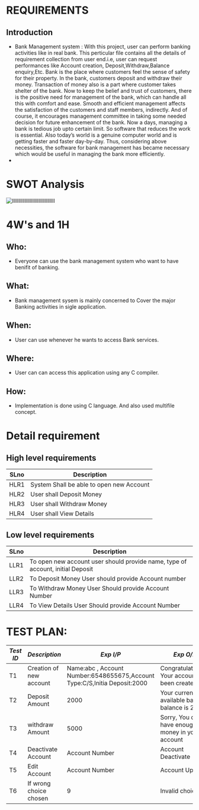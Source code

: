 # REQUIREMENTS
## Introduction
- Bank Management system : With this project, user can perform banking activities like in real bank. This perticular file contains all the details of requirement collection from user end.i.e, user can request performances like Account creation, Deposit,Withdraw,Balance enquiry,Etc.
Bank is the place where customers feel the sense of safety for their property. In the bank, customers deposit and withdraw their money. Transaction of money also is a part where customer takes shelter of the bank. Now to keep the belief and trust of customers, there is the positive need for management of the bank, which can handle all this with comfort and ease. Smooth and efficient management affects the satisfaction of the customers and staff members, indirectly. And of course, it encourages management committee in taking some needed decision for future enhancement of the bank. Now a days, managing a bank is tedious job upto certain limit. So software that reduces the work is essential. Also today’s world is a genuine computer world and is getting faster and faster day-by-day. Thus, considering above necessities, the software for bank management has became necessary which would be useful in managing the bank more efficiently.
- 

# SWOT Analysis
![llllllllllllllllllllllllllllllllll](https://user-images.githubusercontent.com/46950972/161193339-2a465f0d-ceb8-4571-8aca-202abe91de63.png)


# 4W's and 1H
## Who:
- Everyone can use the bank management system who want to have benifit of banking.
## What:
- Bank management sysem is mainly concerned to Cover the major Banking activities in sigle application.
## When:
- User can use whenever he wants to access Bank services.
## Where:
- User can can access this application using any C compiler.
## How:
- Implementation is done using C language. And also used multifile concept.

# Detail requirement
## High level requirements
| SLno | Description |
| --- | --- |
| HLR1 |System Shall be able to open new Account | 
| HLR2 | User shall Deposit Money | 
| HLR3 | User shall Withdraw Money |
| HLR4 | User shall View Details | 
 
## Low level requirements 
| SLno | Description | 
| --- | --- | 
|LLR1	|To open new account user should provide name, type of account, initial Deposit|
|LLR2	|To Deposit Money User should provide Account number|
|LLR3	|To Withdraw Money User Should provide Account Number|
|LLR4	|To View Details User Should provide Account Number|
   

# TEST PLAN:

| *Test ID* | *Description*                                              | *Exp I/P* | *Exp O/P* |    
|-------------|--------------------------------------------------------------|------------|-------------|
|  T1       |Creation of new account| Name:abc , Account Number:6548655675,Account Type:C/S,Initia Deposit:2000 | Congratulations... Your account has been created.|
|  T2       |Deposit Amount|2000 |Your current available bank balance is 2000|
|  T3       |withdraw Amount|5000| Sorry, You dont have enough money in your account| 
|  T4       |Deactivate Account| Account Number |Account Deactivate|
|  T5       |Edit Account| Account Number |Account Updated|
|  T6       |If wrong choice chosen | 9 | Invalid choice |


